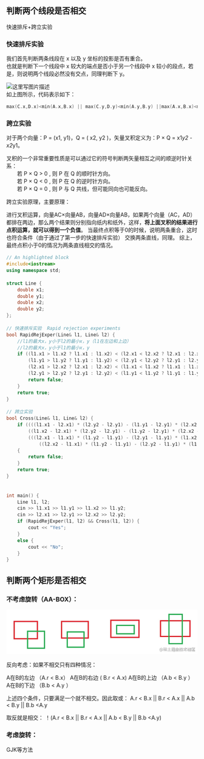 
## 判断两个线段是否相交

快速排斥+跨立实验
### 快速排斥实验

我们首先判断两条线段在 x 以及 y 坐标的投影是否有重合。   
也就是判断下一个线段中 x 较大的端点是否小于另一个线段中 x 较小的段点，若是，则说明两个线段必然没有交点，同理判断下 y。

![这里写图片描述](https://img-blog.csdn.net/20170428142226521?watermark/2/text/aHR0cDovL2Jsb2cuY3Nkbi5uZXQvcXE4MjYzMDkwNTc=/font/5a6L5L2T/fontsize/400/fill/I0JBQkFCMA==/dissolve/70/gravity/SouthEast)   
如上图所示，代码表示如下：

```cpp
max(C.x,D.x)<min(A.x,B.x) || max(C.y,D.y)<min(A.y,B.y) ||max(A.x,B.x)<min(C.x,D.x) || max(A.y,B.y)<min(C.y,C.y)
```

### 跨立实验
对于两个向量：P = (x1, y1)，Q = ( x2, y2 )，矢量叉积定义为：P × Q = x1*y2 - x2*y1。

叉积的一个非常重要性质是可以通过它的符号判断两矢量相互之间的顺逆时针关系：   
　　若 P × Q > 0 , 则 P 在 Q 的顺时针方向。   
　　若 P × Q < 0 , 则 P 在 Q 的逆时针方向。   
　　若 P × Q = 0 , 则 P 与 Q 共线，但可能同向也可能反向。

跨立实验原理，主要原理：

进行叉积运算，向量AC×向量AB，向量AD×向量AB，如果两个向量（AC，AD）都排在两边，那么两个结果则分别指向纸内和纸外，这样，**将上面叉积的结果进行点积运算，就可以得到一个负值**。
当最终点积等于0的时候，说明两条重合，这时也符合条件（由于通过了第一步的快速排斥实验）
交换两条直线，同理。
综上，最终点积小于0的情况为两条直线相交的情况。

```cpp
// An highlighted block
#include<iostream>
using namespace std;

struct Line {
	double x1;
	double y1;
	double x2;
	double y2;
};

// 快速排斥实验  Rapid rejection experiments
bool RapidRejExper(Line& l1, Line& l2) {
	//l1的最大x，y小于l2的最小x，y（l1在左边和上边）
	//l2的最大x，y小于l1的最小x，y
	if ((l1.x1 > l1.x2 ? l1.x1 : l1.x2) < (l2.x1 < l2.x2 ? l2.x1 : l2.x2) ||
		(l1.y1 > l1.y2 ? l1.y1 : l1.y2) < (l2.y1 < l2.y2 ? l2.y1 : l2.y2) ||
		(l2.x1 > l2.x2 ? l2.x1 : l2.x2) < (l1.x1 < l1.x2 ? l1.x1 : l1.x2) ||
		(l2.y1 > l2.y2 ? l2.y1 : l2.y2) < (l1.y1 < l1.y2 ? l1.y1 : l1.y2)) {
		return false;
	}
	return true;
}

// 跨立实验
bool Cross(Line& l1, Line& l2) {
	if ((((l1.x1 - l2.x1) * (l2.y2 - l2.y1) - (l1.y1 - l2.y1) * (l2.x2 - l2.x1)) *
		((l1.x2 - l2.x1) * (l2.y2 - l2.y1) - (l1.y2 - l2.y1) * (l2.x2 - l2.x1))) > 0 ||
		(((l2.x1 - l1.x1) * (l1.y2 - l1.y1) - (l2.y1 - l1.y1) * (l1.x2 - l1.x1)) *
			((l2.x2 - l1.x1) * (l1.y2 - l1.y1) - (l2.y2 - l1.y1) * (l1.x2 - l1.x1))) > 0)
	{
		return false;
	}
	return true;
}


int main() {
	Line l1, l2;
	cin >> l1.x1 >> l1.y1 >> l1.x2 >> l1.y2;
	cin >> l2.x1 >> l2.y1 >> l2.x2 >> l2.y2;
	if (RapidRejExper(l1, l2) && Cross(l1, l2)) {
		cout << "Yes";
	}
	else {
		cout << "No";
	}
}

```



## 判断两个矩形是否相交

### 不考虑旋转（AA-BOX）：
![](images/判断是否相交_image_1.png)

反向考虑：如果不相交只有四种情况：

A在B的左边 （A.r < B.x）
A在B的右边 ( B.r < A.x)
A在B的上边 （A.b < B.y ）
A在B的下边 （B.b < A.y ）

上述四个条件，只要满足一个就不相交。因此取或：
A.r < B.x || B.r < A.x || A.b < B.y || B.b <A.y

取反就是相交：
！(A.r < B.x || B.r < A.x || A.b < B.y || B.b <A.y)

### 考虑旋转：

GJK等方法


